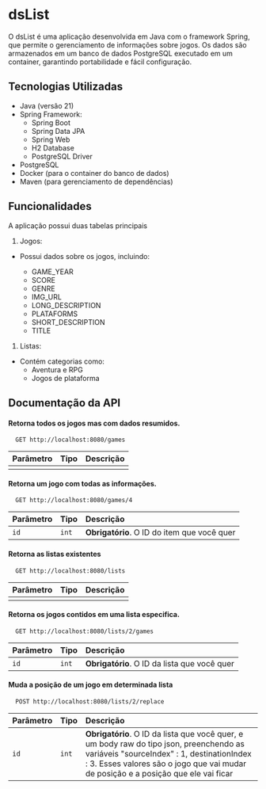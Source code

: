 
# dsList            

O dsList é uma aplicação desenvolvida em Java com o framework Spring, que permite o gerenciamento de informações sobre jogos. Os dados são armazenados em um banco de dados PostgreSQL executado em um container, garantindo portabilidade e fácil configuração.

##  Tecnologias Utilizadas

- Java (versão 21)
- Spring Framework:
    - Spring Boot
    - Spring Data JPA
    - Spring Web
    - H2 Database
    - PostgreSQL Driver
- PostgreSQL
- Docker (para o container do banco de dados)
- Maven (para gerenciamento de dependências)
## Funcionalidades

A aplicação possui duas tabelas principais

1. Jogos:

- Possui dados sobre os jogos, incluindo:
    
    - GAME_YEAR
    - SCORE
    - GENRE
    - IMG_URL
    - LONG_DESCRIPTION
    - PLATAFORMS
    - SHORT_DESCRIPTION
    - TITLE

1. Listas:
- Contém categorias como:
    - Aventura e RPG
    - Jogos de plataforma
## Documentação da API

#### Retorna todos os jogos mas com dados resumidos.

```http
  GET http://localhost:8080/games
```

| Parâmetro   | Tipo       | Descrição                           |
| :---------- | :--------- | :---------------------------------- |
|  |  |  |

#### Retorna um jogo com todas as informações.

```http
  GET http://localhost:8080/games/4
```

| Parâmetro   | Tipo       | Descrição                                   |
| :---------- | :--------- | :------------------------------------------ |
| `id`      | `int` | **Obrigatório**. O ID do item que você quer |

#### Retorna as listas existentes
```http
  GET http://localhost:8080/lists
```

| Parâmetro   | Tipo       | Descrição                                   |
| :---------- | :--------- | :------------------------------------------ |
|       |  | |

#### Retorna os jogos contidos em uma lista especifica.

```http
  GET http://localhost:8080/lists/2/games
```

| Parâmetro   | Tipo       | Descrição                                   |
| :---------- | :--------- | :------------------------------------------ |
| `id`      | `int` | **Obrigatório**. O ID da lista que você quer |

#### Muda a posição de um jogo em determinada lista

```http
  POST http://localhost:8080/lists/2/replace
```

| Parâmetro   | Tipo       | Descrição                                   |
| :---------- | :--------- | :------------------------------------------ |
| `id`      | `int` | **Obrigatório**. O ID da lista que você quer, e um body raw do tipo json, preenchendo as variáveis "sourceIndex" : 1, destinationIndex : 3.  Esses valores são o jogo que vai mudar de posição e a posição que ele vai ficar|
